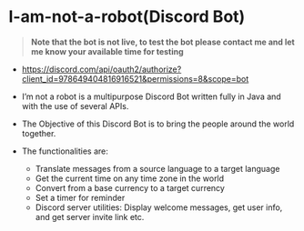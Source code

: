 # I-am-not-a-robot(Discord Bot)  

>**Note that the bot is not live, to test the bot please contact me and let me know your available time for testing**

-  https://discord.com/api/oauth2/authorize?client_id=978649404816916521&permissions=8&scope=bot

-  I’m not a robot is a multipurpose Discord Bot written fully in Java and with the use of several APIs.

-  The Objective of this Discord Bot is to bring the people around the world together.

- The functionalities are:
  - Translate messages from a source language to a target language
  - Get the current time on any time zone in the world
  - Convert from a base currency to a target currency
  - Set a timer for reminder
  - Discord server utilities: Display welcome messages, get user info, and get server invite link etc.


    
  
